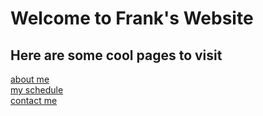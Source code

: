 # Welcome to Frank's Website
## Here are some cool pages to visit
[about me](google.com/frank+drugge)  
[my schedule](https://students.ucsd.edu/academics/enroll/index.html)  
[contact me](frank.drugge@gmail.com)  

